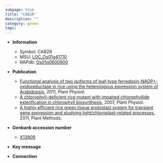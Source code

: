 ```yaml
---
subpage: true
title: "CAB2R"
description: ""
category: genes
tags: 
---
```


* **Information**  
    + Symbol: CAB2R  
    + MSU: [LOC_Os01g41710](http://rice.plantbiology.msu.edu/cgi-bin/ORF_infopage.cgi?orf=LOC_Os01g41710)  
    + RAPdb: [Os01g0600900](http://rapdb.dna.affrc.go.jp/viewer/gbrowse_details/irgsp1?name=Os01g0600900)  

* **Publication**  
    + [Functional analysis of two isoforms of leaf-type ferredoxin-NADP+-oxidoreductase in rice using the heterologous expression system of Arabidopsis](http://www.ncbi.nlm.nih.gov/pubmed?term=Functional+analysis+of+two+isoforms+of+leaf-type+ferredoxin-NADP+-oxidoreductase+in+rice+using+the+heterologous+expression+system+of+Arabidopsis%5BTitle%5D), 2011, Plant Physiol.
    + [A chlorophyll-deficient rice mutant with impaired chlorophyllide esterification in chlorophyll biosynthesis](http://www.ncbi.nlm.nih.gov/pubmed?term=A+chlorophyll-deficient+rice+mutant+with+impaired+chlorophyllide+esterification+in+chlorophyll+biosynthesis%5BTitle%5D), 2007, Plant Physiol.
    + [A highly efficient rice green tissue protoplast system for transient gene expression and studying light/chloroplast-related processes](http://www.ncbi.nlm.nih.gov/pubmed?term=A+highly+efficient+rice+green+tissue+protoplast+system+for+transient+gene+expression+and+studying+light/chloroplast-related+processes%5BTitle%5D), 2011, Plant Methods.

* **Genbank accession number**  
    + [X13909](http://www.ncbi.nlm.nih.gov/nuccore/X13909)

* **Key message**  

* **Connection**  



